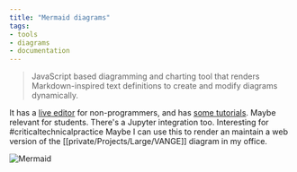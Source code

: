 ```yaml
---
title: "Mermaid diagrams"
tags:
- tools
- diagrams
- documentation
---
```


>JavaScript based diagramming and charting tool that renders Markdown-inspired text definitions to create and modify diagrams dynamically.

It has a [live editor](https://mermaid.live/) for non-programmers, and has [some tutorials](https://mermaid.js.org/config/Tutorials.html). Maybe relevant for students. There's a Jupyter integration too. Interesting for #criticaltechnicalpractice 
Maybe I can use this to render an maintain a web version of the [[private/Projects/Large/VANGE]] diagram in my office.

![Mermaid](https://mermaid.js.org/header.png)


